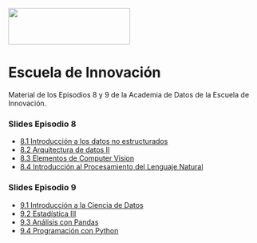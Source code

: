 <a href="url"><img src="https://padlet-uploads.storage.googleapis.com/717561181/z9Ub4kFsxsUZEPORMgdO3g/1539e1f8b53226dbc59e16261a6de196.png" height="73" width="244" ></a>

# Escuela de Innovación
Material de los Episodios 8 y 9 de la Academia de Datos de la Escuela de Innovación.

### Slides Episodio 8
* [8.1 Introducción a los datos no estructurados](https://docs.google.com/presentation/d/1KWS_QCQ4ExQwsgtnBYnAJWFHyaCK-H3oZW36_SAD8-Q/edit)
* [8.2 Arquitectura de datos II](https://docs.google.com/presentation/d/1t6VRq5S2twVmuzpPV8fSncsnsZopq9wJgsv4xHQEuIk/edit)
* [8.3 Elementos de Computer Vision](https://docs.google.com/presentation/d/1prN9oa9rH2ovD28uoES1rfpuE9BAAmQnPzB5kONG7RE/edit)
* [8.4 Introducción al Procesamiento del Lenguaje Natural](https://docs.google.com/presentation/d/1Mt2IPLcme4h3x7zI7hiENVx5gD5qriEME883_cNiI40/edit?usp=sharing)


### Slides Episodio 9
* [9.1 Introducción a la Ciencia de Datos](https://docs.google.com/presentation/d/1NPhyE9_yDgIfycmx9nt4Lz0Wmw40OnUG81D-fVGYdO0/edit?usp=sharing)
* [9.2 Estadística III](https://docs.google.com/presentation/d/1K8Ljcv8GcM2kD45J3qjMPcAKwYtOii_5HToPKhhokdU/edit#slide=id.g1f3e6abf71f_0_57)
* [9.3 Análisis con Pandas](https://docs.google.com/presentation/d/13Osu5Msmo5Ox0CEpTh4gRGQzTlF6Z8h2BgIKPCPLozY/edit#slide=id.g1f3d5d4b64a_0_92)
* [9.4 Programación con Python](https://docs.google.com/presentation/d/1LDtXqKhrXgxWAYM9PM9EFmFPKNrG1635fd1OcQt1ays/edit#slide=id.g1f3d5d4b64a_0_88)
